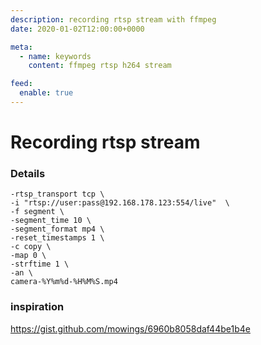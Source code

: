 ```yaml
---
description: recording rtsp stream with ffmpeg
date: 2020-01-02T12:00:00+0000

meta:
  - name: keywords
    content: ffmpeg rtsp h264 stream

feed:
  enable: true
---
```


# Recording rtsp stream

### Details

```ffmpeg \
-rtsp_transport tcp \
-i "rtsp://user:pass@192.168.178.123:554/live"  \
-f segment \
-segment_time 10 \
-segment_format mp4 \
-reset_timestamps 1 \
-c copy \
-map 0 \
-strftime 1 \
-an \
camera-%Y%m%d-%H%M%S.mp4
```

### inspiration

https://gist.github.com/mowings/6960b8058daf44be1b4e

<disqus />
